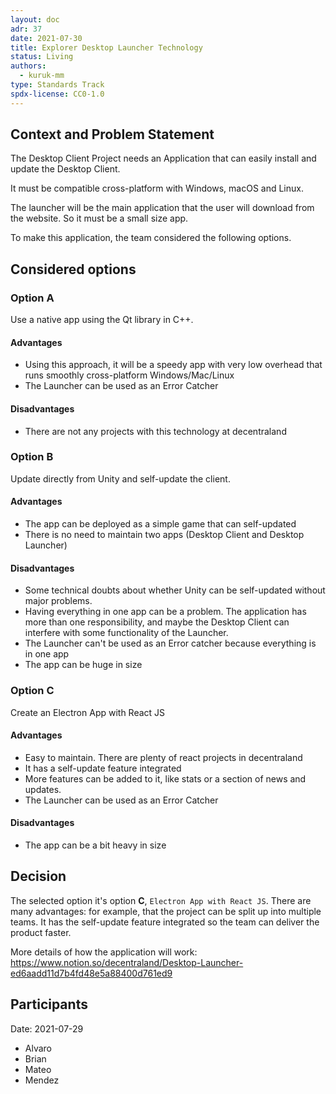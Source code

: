 ```yaml
---
layout: doc
adr: 37
date: 2021-07-30
title: Explorer Desktop Launcher Technology
status: Living
authors:
  - kuruk-mm
type: Standards Track
spdx-license: CC0-1.0
---
```


## Context and Problem Statement

The Desktop Client Project needs an Application that can easily install and update the Desktop Client.

It must be compatible cross-platform with Windows, macOS and Linux.

The launcher will be the main application that the user will download from the website. So it must be a small size app.

To make this application, the team considered the following options.

## Considered options

### Option A

Use a native app using the Qt library in C++.

#### Advantages

- Using this approach, it will be a speedy app with very low overhead that runs smoothly cross-platform Windows/Mac/Linux
- The Launcher can be used as an Error Catcher

#### Disadvantages

- There are not any projects with this technology at decentraland

### Option B

Update directly from Unity and self-update the client.

#### Advantages

- The app can be deployed as a simple game that can self-updated
- There is no need to maintain two apps (Desktop Client and Desktop Launcher)

#### Disadvantages

- Some technical doubts about whether Unity can be self-updated without major problems.
- Having everything in one app can be a problem. The application has more than one responsibility, and maybe the Desktop Client can interfere with some functionality of the Launcher.
- The Launcher can't be used as an Error catcher because everything is in one app
- The app can be huge in size

### Option C

Create an Electron App with React JS

#### Advantages

- Easy to maintain. There are plenty of react projects in decentraland
- It has a self-update feature integrated
- More features can be added to it, like stats or a section of news and updates.
- The Launcher can be used as an Error Catcher

#### Disadvantages

- The app can be a bit heavy in size

## Decision

The selected option it's option **C**, `Electron App with React JS`. There are many advantages: for example, that the project can be split up into multiple teams. It has the self-update feature integrated so the team can deliver the product faster.

More details of how the application will work: https://www.notion.so/decentraland/Desktop-Launcher-ed6aadd11d7b4fd48e5a88400d761ed9

## Participants

Date: 2021-07-29

- Alvaro
- Brian
- Mateo
- Mendez
